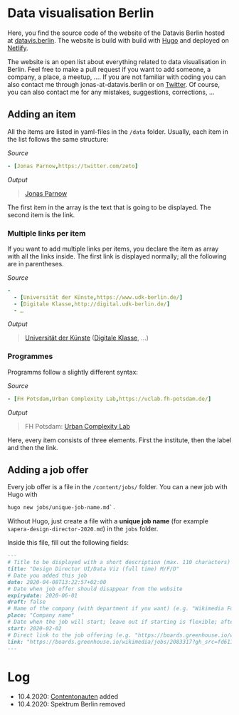 # Data visualisation Berlin

Here, you find the source code of the website of the Datavis Berlin hosted at [datavis.berlin](https://datavis.berlin). The website is build with build with [Hugo](https://gohugo.io/) and deployed on [Netlify](https://netlify.com/).

The website is an open list about everything related to data visualisation in Berlin. Feel free to make a pull request if you want to add someone, a company, a place, a meetup, …. If you are not familiar with coding you can also contact me through jonas-at-datavis.berlin or on [Twitter](https://twitter.com/zeto). Of course, you can also contact me for any mistakes, suggestions, corrections, …

## Adding an item
All the items are listed in yaml-files in the `/data` folder. Usually, each item in the list follows the same structure:

*Source*
```yaml
- [Jonas Parnow,https://twitter.com/zeto]
```

*Output*
>[Jonas Parnow](https://twitter.com/zeto)

The first item in the array is the text that is going to be displayed. The second item is the link.

### Multiple links per item
If you want to add multiple links per items, you declare the item as array with all the links inside. The first link is displayed normally; all the following are in parentheses.

*Source*
```yaml
-
  - [Universität der Künste,https://www.udk-berlin.de/]
  - [Digitale Klasse,http://digital.udk-berlin.de/]
  - …
```

*Output*
> [Universität der Künste](https://www.udk-berlin.de/) ([Digitale Klasse](http://digital.udk-berlin.de/), …)

### Programmes
Programms follow a slightly different syntax:

*Source*
```yaml
- [FH Potsdam,Urban Complexity Lab,https://uclab.fh-potsdam.de/]
```

*Output*

> FH Potsdam: [Urban Complexity Lab](https://uclab.fh-potsdam.de/)

Here, every item consists of three elements. First the institute, then the label and then the link.


## Adding a job offer
Every job offer is a file in the `/content/jobs/` folder. You can a new job with Hugo with
```bash
hugo new jobs/unique-job-name.md`.
```
Without Hugo, just create a file with a **unique job name** (for example `sapera-design-director-2020.md`) in the `jobs` folder.

Inside this file, fill out the following fields:
```markdown
---
# Title to be displayed with a short description (max. 110 characters)
title: "Design Director UI/Data Viz (full time) M/F/D"
# Date you added this job
date: 2020-04-08T13:22:57+02:00
# Date when job offer should disappear from the website
expirydate: 2020-06-01
draft: false
# Name of the company (with department if you want) (e.g. "Wikimedia Foundation, Technology")
place: "Company name"
# Date when the job will start; leave out if starting is flexible; afterwards the listing will disappear (date format "2020-02-02" YYYY-MM-DD)
start: 2020-02-02
# Direct link to the job offering (e.g. "https://boards.greenhouse.io/wikimedia/jobs/2083317?gh_src=fd611a951")
link: "https://boards.greenhouse.io/wikimedia/jobs/2083317?gh_src=fd611a951"
---
```

# Log
- 10.4.2020: [Contentonauten](https://www.contentonauten.de/) added
- 10.4.2020: Spektrum Berlin removed
